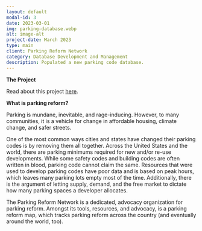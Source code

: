 ```yaml
---
layout: default
modal-id: 3
date: 2023-03-01
img: parking-database.webp
alt: image-alt
project-date: March 2023
type: main
client: Parking Reform Network
category: Database Development and Management
description: Populated a new parking code database.
---
```

**The Project** 

Read about this project [here][parking-database].

**What is parking reform?**

Parking is mundane, inevitable, and rage-inducing. However, to many communities, it is a vehicle for change in affordable housing, climate change, and safer streets. 

One of the most common ways cities and states have changed their parking codes is by removing them all together. Across the United States and the world, there are parking minimums required for new and/or re-use developments. While some safety codes and building codes are often written in blood, parking code cannot claim the same. Resources that were used to develop parking codes have poor data and is based on peak hours, which leaves many parking lots empty most of the time. Additionally, there is the argument of letting supply, demand, and the free market to dictate how many parking spaces a developer allocates. 

The Parking Reform Network is a dedicated, advocacy organization for parking reform. Amongst its tools, resources, and advocacy, is a parking reform map, which tracks parking reform across the country (and eventually around the world, too).

[parking-database]: https://parkingreform.org/2023/06/15/building-a-u-s-parking-minimums-database/
